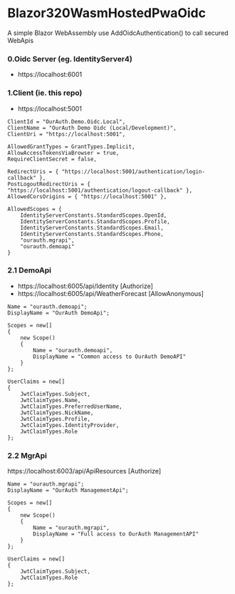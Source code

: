 # Blazor320WasmHostedPwaOidc
A simple Blazor WebAssembly use AddOidcAuthentication() to call secured WebApis

### 0.Oidc Server (eg. IdentityServer4)
* https://localhost:6001

### 1.Client (ie. this repo)
* https://localhost:5001
```
ClientId = "OurAuth.Demo.Oidc.Local",
ClientName = "OurAuth Demo Oidc (Local/Development)",
ClientUri = "https://localhost:5001",

AllowedGrantTypes = GrantTypes.Implicit,
AllowAccessTokensViaBrowser = true,
RequireClientSecret = false,

RedirectUris = { "https://localhost:5001/authentication/login-callback" },
PostLogoutRedirectUris = { "https://localhost:5001/authentication/logout-callback" },
AllowedCorsOrigins = { "https://localhost:5001" },

AllowedScopes = {
    IdentityServerConstants.StandardScopes.OpenId,
    IdentityServerConstants.StandardScopes.Profile,
    IdentityServerConstants.StandardScopes.Email,
    IdentityServerConstants.StandardScopes.Phone,
    "ourauth.mgrapi",
    "ourauth.demoapi"
}
```

### 2.1 DemoApi
* https://localhost:6005/api/Identity [Authorize]
* https://localhost:6005/api/WeatherForecast [AllowAnonymous]
```
Name = "ourauth.demoapi";
DisplayName = "OurAuth DemoApi";

Scopes = new[]
{
    new Scope()
    {
        Name = "ourauth.demoapi",
        DisplayName = "Common access to OurAuth DemoAPI"
    }
};

UserClaims = new[]
{
    JwtClaimTypes.Subject,
    JwtClaimTypes.Name,
    JwtClaimTypes.PreferredUserName,
    JwtClaimTypes.NickName,
    JwtClaimTypes.Profile,
    JwtClaimTypes.IdentityProvider,
    JwtClaimTypes.Role
};
```

### 2.2 MgrApi
https://localhost:6003/api/ApiResources [Authorize]

```
Name = "ourauth.mgrapi";
DisplayName = "OurAuth ManagementApi";

Scopes = new[]
{
    new Scope()
    {
        Name = "ourauth.mgrapi",
        DisplayName = "Full access to OurAuth ManagementAPI"
    }
};

UserClaims = new[]
{
    JwtClaimTypes.Subject,
    JwtClaimTypes.Role
};
```

